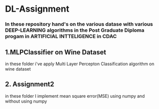 # DL-Assignment
### In these repository hand's on the various datase with various DEEP-LEARNING algorithms in the Post Graduate Diploma progam in ARTIFICIAL INTTELIGENCE in CDAC

## 1.MLPClassifier on Wine Dataset 
in these folder i've apply Multi Layer Percepton Classification algorithm on wine dataset

## 2. Assignment2 
in these folder I implement mean square error(MSE) using numpy and without using numpy
